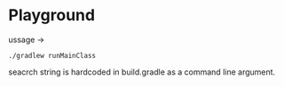 # Playground

ussage ->

``` ./gradlew runMainClass ```

seacrch string is hardcoded in build.gradle as a command line argument.

